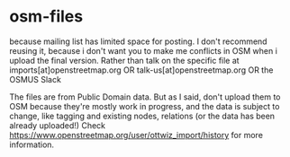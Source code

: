 # osm-files
because mailing list has limited space for posting. I don't recommend reusing it, because i don't want you to make me conflicts in OSM when i upload the final version. Rather than talk on the specific file at imports[at]openstreetmap.org OR talk-us[at]openstreetmap.org OR the OSMUS Slack

The files are from Public Domain data.
But as I said, don't upload them to OSM because they're mostly work in progress, and the data is subject to change, like tagging and existing nodes, relations (or the data has been already uploaded!) Check https://www.openstreetmap.org/user/ottwiz_import/history for more information.

